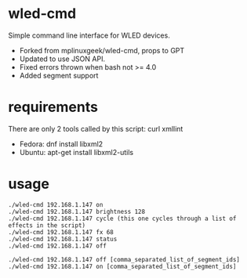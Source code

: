 # wled-cmd
Simple command line interface for WLED devices.

- Forked from mplinuxgeek/wled-cmd, props to GPT
- Updated to use JSON API.
- Fixed errors thrown when bash not >= 4.0
- Added segment support

# requirements
There are only 2 tools called by this script:
curl
xmllint
- Fedora: dnf install libxml2
- Ubuntu: apt-get install libxml2-utils

# usage
```
./wled-cmd 192.168.1.147 on
./wled-cmd 192.168.1.147 brightness 128
./wled-cmd 192.168.1.147 cycle (this one cycles through a list of effects in the script)
./wled-cmd 192.168.1.147 fx 68
./wled-cmd 192.168.1.147 status
./wled-cmd 192.168.1.147 off

./wled-cmd 192.168.1.147 off [comma_separated_list_of_segment_ids]
./wled-cmd 192.168.1.147 on [comma_separated_list_of_segment_ids]
```
